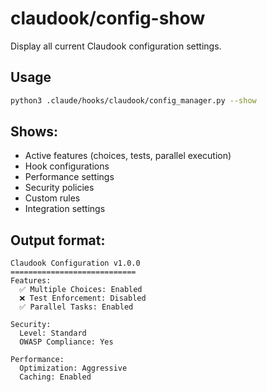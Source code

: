 # claudook/config-show

Display all current Claudook configuration settings.

## Usage
```bash
python3 .claude/hooks/claudook/config_manager.py --show
```

## Shows:
- Active features (choices, tests, parallel execution)
- Hook configurations
- Performance settings
- Security policies
- Custom rules
- Integration settings

## Output format:
```
Claudook Configuration v1.0.0
============================
Features:
  ✅ Multiple Choices: Enabled
  ❌ Test Enforcement: Disabled
  ✅ Parallel Tasks: Enabled

Security:
  Level: Standard
  OWASP Compliance: Yes

Performance:
  Optimization: Aggressive
  Caching: Enabled
```